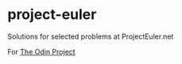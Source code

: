 # project-euler
Solutions for selected problems at ProjectEuler.net<br />

For <a href="http://www.theodinproject.com/home">The Odin Project</a> 
